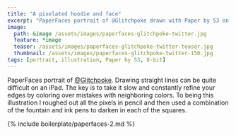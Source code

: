 ```yaml
---
title: "A pixelated hoodie and face"
excerpt: "PaperFaces portrait of @Glitchpoke drawn with Paper by 53 on an iPad."
image: 
  path: &image /assets/images/paperfaces-glitchpoke-twitter.jpg 
  feature: *image
  teaser: /assets/images/paperfaces-glitchpoke-twitter-teaser.jpg
  thumbnail: /assets/images/paperfaces-glitchpoke-twitter-150.jpg
tags: [portrait, illustration, Paper by 53, 8-bit]
---
```


PaperFaces portrait of [@Glitchpoke](http://twitter.com/Glitchpoke). Drawing straight lines can be quite difficult on an iPad. The key is to take it slow and constantly refine your edges by coloring over mistakes with neighboring colors. To being this illustration I roughed out all the pixels in pencil and then used a combination of the fountain and ink pens to darken in each of the squares.

{% include boilerplate/paperfaces-2.md %}
